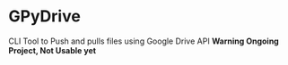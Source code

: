 # GPyDrive
CLI Tool to Push and pulls files using Google Drive API
**Warning Ongoing Project, Not Usable yet**

